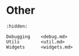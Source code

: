 # Other

```{toctree}
:hidden:
    
Debugging    <debug.md>
Utils        <util.md>
Widgets      <widgets.md>
```
